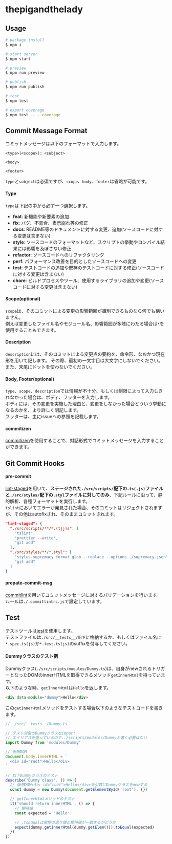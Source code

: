 # thepigandthelady

## Usage

```bash
# package install
$ npm i

# start server
$ npm start

# preview
$ npm run preview

# publish
$ npm run publish

# test
$ npm test

# export coverage
$ npm test -- --coverage
```

## Commit Message Format
コミットメッセージは以下のフォーマットで入力します。  

```
<type>(<scope>): <subject>

<body>

<footer>
```
`type`と`subject`は必須ですが、`scope`、`body`、`footer`は省略が可能です。  

#### Type
`type`は下記の中から必ず一つ選択します。

* **feat**: 新機能や新要素の追加
* **fix**: バグ、不具合、表示崩れ等の修正
* **docs**: README等のドキュメントに対する変更、追加(ソースコードに対する変更は含まない)
* **style**: ソースコードのフォーマットなど、スクリプトの挙動やコンパイル結果には影響を及ぼさない修正
* **refactor**: ソースコードへのリファクタリング
* **perf**: パフォーマンス改善を目的としたソースコードへの変更
* **test**: テストコードの追加や既存のテストコードに対する修正(ソースコードに対する変更は含まない)
* **chore**: ビルドプロセスやツール、使用するライブラリの追加や変更(ソースコードに対する変更は含まない)

#### Scope(optional)
`scope`は、そのコミットによる変更の影響範囲が識別できるものなら何でも構いません。  
例えば変更したファイル名やモジュール名、影響範囲が多岐にわたる場合は`*`を使用することもできます。  

#### Description
`description`には、そのコミットによる変更点の要約を、命令形、なおかつ現在形を用いて記します。
その際、最初の一文字目は大文字にしないでください。また、末尾にドットを使わないでください。

#### Body, Footer(optional)
`type`、`scope`、`description`では情報が不十分、もしくは制限によって入力しきれなかった場合は、ボディ、フッターを入力します。  
ボディには、その変更を実施した理由と、変更をしなかった場合どういう挙動になるのかを、より詳しく明記します。  
フッターは、主にissueへの参照を記載します。

#### commitizen
[commitizen](http://commitizen.github.io/cz-cli/)を使用することで、対話形式でコミットメッセージを入力することができます。


## Git Commit Hooks
#### pre-commit
[lint-staged](https://github.com/okonet/lint-staged)を用いて、**ステージされた`./src/scripts/`配下の`.ts(.js)`ファイルと`./src/styles/`配下の`.styl`ファイルに対してのみ**、下記ルールに沿って、静的解析、各種フォーマットを実行します。  
`tslint`においてエラーが発見された場合、そのコミットはリジェクトされますが、その他はautofixされ、そのままコミットされます。

```json
"lint-staged": {
  "./src/scripts/**/*.(t|j)s": [
    "tslint",
    "prettier --write",
    "git add"
  ],
  "./src/styles/**/*.styl": [
    "stylus-supremacy format glob --replace --options ./supremacy.json",
    "git add"
  ]
}
```

#### prepate-commit-msg
[commitlint](https://github.com/marionebl/commitlint)を用いてコミットメッセージに対するバリデーションを行います。  
ルールは`./.commitlintrc.js`で設定しています。

## Test
テストツールは[jest](https://jestjs.io/)を使用します。  
テストファイルは`./src/__tests__/配下`に格納するか、もしくはファイル名に`*.spec.ts(js)`か`*.test.ts(js)`のsuffixを付与してください。  

#### Dummyクラスのテスト例
Dummyクラス(`./src/scripts/modules/Dummy.ts`)は、自身がnewされるトリガーとなったDOMのinnerHTMLを取得できるメソッド`getInnerHtml`を持っています。  
以下のような時、`getInnerHtml`は`Hello`を返します。
```html
<div data-module="dummy">Hello</div>
```

この`getInnerHtml`メソッドをテストする場合以下のようなテストコードを書きます。

```typescript
// ./src/__tests__/Dummy.ts

// テスト対象のDummyクラスをimport
// エイリアスを張っているので../scripts/modules/Dummyと書く必要はない
import Dummy from 'modules/Dummy'

// 仮想DOM
document.body.innerHTML = `
  <div id="root">Hello</div>
`

// 以下Dummyクラスのテスト
describe('Dummy class', () => {
  // 仮想DOM<div id="root">Hello</div>を引数にDummyクラスをnewする
  const dummy = new Dummy(document.getElementById('root'), {})

  // getInnerHtmlメソッドのテスト
  it('should return innerHTML', () => {
    // 期待値
    const expected = 'Hello'

    // .toEqualは実際の返り値と期待値が一致するかどうか
    expect(dummy.getInnerHtml(dummy.getElem())).toEqual(expected)
  })
})
```
